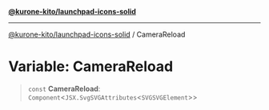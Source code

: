 [**@kurone-kito/launchpad-icons-solid**](../README.md)

***

[@kurone-kito/launchpad-icons-solid](../globals.md) / CameraReload

# Variable: CameraReload

> `const` **CameraReload**: `Component`\<`JSX.SvgSVGAttributes`\<`SVGSVGElement`\>\>
